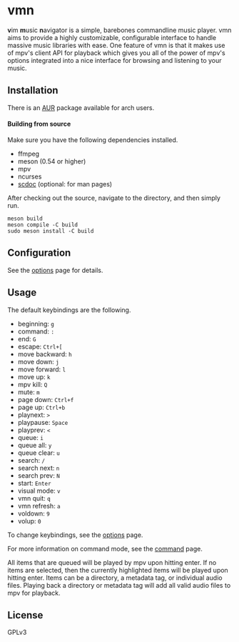 # vmn
**v**im **m**usic **n**avigator is a simple, barebones commandline music player. vmn aims to provide a highly customizable, configurable interface to handle massive music libraries with ease. One feature of vmn is that it makes use of mpv's client API for playback which gives you all of the power of mpv's options integrated into a nice interface for browsing and listening to your music.

## Installation
There is an [AUR](https://aur.archlinux.org/packages/vmn-git/) package available for arch users.

#### Building from source
Make sure you have the following dependencies installed.

* ffmpeg
* meson (0.54 or higher)
* mpv
* ncurses
* [scdoc](https://git.sr.ht/~sircmpwn/scdoc) (optional: for man pages)

After checking out the source, navigate to the directory, and then simply run.
```
meson build
meson compile -C build
sudo meson install -C build
```

## Configuration
See the [options](https://github.com/Dudemanguy/vmn/blob/master/docs/options.md) page for details.

## Usage
The default keybindings are the following.

* beginning: `g`
* command: `:`
* end: `G`
* escape: `Ctrl+[`
* move backward: `h`
* move down: `j`
* move forward: `l`
* move up: `k`
* mpv kill: `Q`
* mute: `m`
* page down: `Ctrl+f`
* page up: `Ctrl+b`
* playnext: `>`
* playpause: `Space`
* playprev: `<`
* queue: `i`
* queue all: `y`
* queue clear: `u`
* search: `/`
* search next: `n`
* search prev: `N`
* start: `Enter`
* visual mode: `v`
* vmn quit: `q`
* vmn refresh: `a`
* voldown: `9`
* volup: `0`

To change keybindings, see the [options](https://github.com/Dudemanguy/vmn/blob/master/docs/options.md) page.

For more information on command mode, see the [command](https://github.com/Dudemanguy/vmn/blob/master/docs/command.md) page.

All items that are queued will be played by mpv upon hitting enter. If no items are selected, then the currently highlighted items will be played upon hitting enter. Items can be a directory, a metadata tag, or individual audio files. Playing back a directory or metadata tag will add all valid audio files to mpv for playback.

## License
GPLv3
